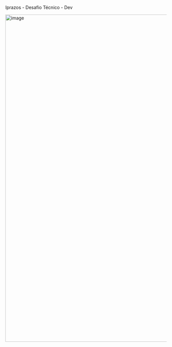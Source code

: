 Iprazos - Desafio Técnico - Dev 

<img width="1919" height="1020" alt="image" src="https://github.com/user-attachments/assets/a469bc9d-339f-49c0-a572-73f7c62bce69" />
